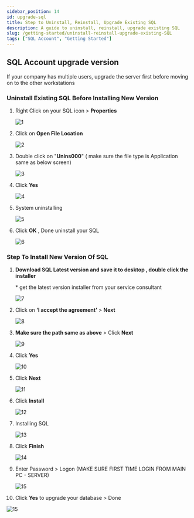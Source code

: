 ```yaml
---
sidebar_position: 14
id: upgrade-sql
title: Step to Uninstall, Reinstall, Upgrade Existing SQL
description: A guide to uninstall, reinstall, upgrade existing SQL
slug: /getting-started/uninstall-reinstall-upgrade-existing-SQL
tags: ["SQL Account", "Getting Started"]
---
```


## SQL Account upgrade version

If your company has multiple users, upgrade the server first before moving on to the other workstations

### Uninstall Existing SQL Before Installing New Version

1. Right Click on your SQL icon > **Properties**

   ![1](../../static/img/getting-started/upgrade-sql/1.png)

2. Click on **Open File Location**

   ![2](../../static/img/getting-started/upgrade-sql/2.png)

3. Double click on "**Unins000**" ( make sure the file type is Application same as below screen)

   ![3](../../static/img/getting-started/upgrade-sql/3.png)

4. Click **Yes**

   ![4](../../static/img/getting-started/upgrade-sql/4.png)

5. System uninstalling

   ![5](../../static/img/getting-started/upgrade-sql/5.png)

6. Click **OK** , Done uninstall your SQL

   ![6](../../static/img/getting-started/upgrade-sql/6.png)

### Step To Install New Version Of SQL

1. **Download SQL Latest version and save it to desktop , double click the installer**

   \* get the latest version installer from your service consultant

   ![7](../../static/img/getting-started/upgrade-sql/7.png)

2. Click on **‘I accept the agreement’** > **Next**

   ![8](../../static/img/getting-started/upgrade-sql/8.png)

3. **Make sure the path same as above** > Click **Next**

   ![9](../../static/img/getting-started/upgrade-sql/9.png)

4. Click **Yes**

   ![10](../../static/img/getting-started/upgrade-sql/10.png)

5. Click **Next**

   ![11](../../static/img/getting-started/upgrade-sql/11.png)

6. Click **Install**

   ![12](../../static/img/getting-started/upgrade-sql/12.png)

7. Installing SQL

   ![13](../../static/img/getting-started/upgrade-sql/13.png)

8. Click **Finish**

   ![14](../../static/img/getting-started/upgrade-sql/14.png)

9. Enter Password > Logon (MAKE SURE FIRST TIME LOGIN FROM MAIN PC - SERVER)

   ![15](../../static/img/getting-started/upgrade-sql/15.png)

10. Click **Yes** to upgrade your database > Done

   ![15](../../static/img/getting-started/upgrade-sql/16.png)
